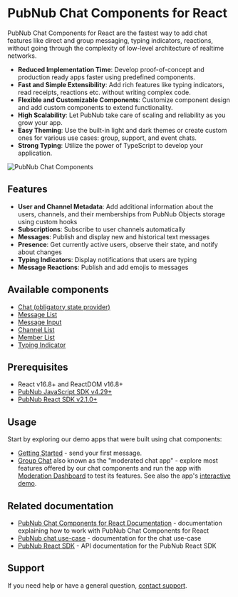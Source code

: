 # PubNub Chat Components for React

PubNub Chat Components for React are the fastest way to add chat features like direct and group
messaging, typing indicators, reactions, without going through the complexity of low-level
architecture of realtime networks.

- **Reduced Implementation Time**: Develop proof-of-concept and production ready apps faster using
  predefined components.
- **Fast and Simple Extensibility**: Add rich features like typing indicators, read receipts,
  reactions etc. without writing complex code.
- **Flexible and Customizable Components**: Customize component design and add custom components to
  extend functionality.
- **High Scalability**: Let PubNub take care of scaling and reliability as you grow your app.
- **Easy Theming**: Use the built-in light and dark themes or create custom ones for various use
  cases: group, support, and event chats.
- **Strong Typing**: Utilize the power of TypeScript to develop your application.

![PubNub Chat Components](https://i.imgur.com/992eLO8.png)

## Features

- **User and Channel Metadata**: Add additional information about the users, channels, and their
  memberships from PubNub Objects storage using custom hooks
- **Subscriptions**: Subscribe to user channels automatically
- **Messages**: Publish and display new and historical text messages
- **Presence**: Get currently active users, observe their state, and notify about changes
- **Typing Indicators**: Display notifications that users are typing
- **Message Reactions**: Publish and add emojis to messages

## Available components

- [Chat (obligatory state provider)](https://pubnub.github.io/react-chat-components/docs/?path=/docs/components-chat-provider--default)
- [Message List](https://pubnub.github.io/react-chat-components/docs/?path=/docs/components-message-list--default)
- [Message Input](https://pubnub.github.io/react-chat-components/docs/?path=/docs/components-message-input--default)
- [Channel List](https://pubnub.github.io/react-chat-components/docs/?path=/docs/components-channel-list--default)
- [Member List](https://pubnub.github.io/react-chat-components/docs/?path=/docs/components-member-list--default)
- [Typing Indicator](https://pubnub.github.io/react-chat-components/docs/?path=/docs/components-typing-indicator--default)

## Prerequisites

- React v16.8+ and ReactDOM v16.8+
- [PubNub JavaScript SDK v4.29+](https://www.pubnub.com/docs/sdks/javascript/)
- [PubNub React SDK v2.1.0+](https://www.pubnub.com/docs/chat/react/setup)

## Usage

Start by exploring our demo apps that were built using chat components:

- [Getting Started](/samples/getting-started) - send your first message.
- [Group Chat](/samples/group-chat) also known as the "moderated chat app" - explore most features
  offered by our chat components and run the app with
  [Moderation Dashboard](https://www.pubnub.com/docs/chat/moderation-dashboard/getting-started) to
  test its features. See also the app's
  [interactive demo](https://react-components-chat.pubnub.com/).

## Related documentation

- [PubNub Chat Components for React Documentation](https://pubnub.github.io/react-chat-components/docs/) -
  documentation explaining how to work with PubNub Chat Components for React
- [PubNub chat use-case](https://www.pubnub.com/docs/chat/overview) - documentation for the chat
  use-case
- [PubNub React SDK](https://www.pubnub.com/docs/chat/react/setup) - API documentation for the
  PubNub React SDK

## Support

If you need help or have a general question, [contact support](mailto:support@pubnub.com).
